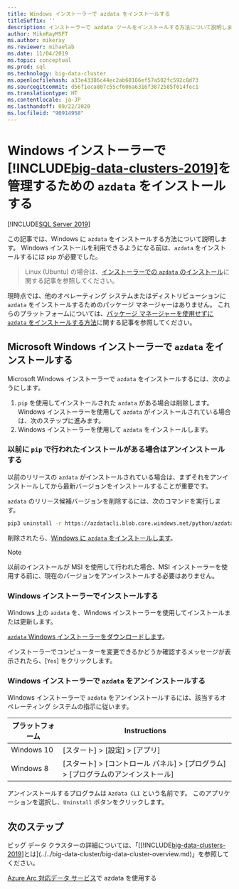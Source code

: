 ```yaml
---
title: Windows インストーラーで azdata をインストールする
titleSuffix: ''
description: インストーラーで azdata ツールをインストールする方法について説明します。
author: MikeRayMSFT
ms.author: mikeray
ms.reviewer: mihaelab
ms.date: 11/04/2019
ms.topic: conceptual
ms.prod: sql
ms.technology: big-data-cluster
ms.openlocfilehash: a33e43386c44ec2ab60166ef57a502fc592c8d73
ms.sourcegitcommit: d56f1eca807c55cf606a6316f3872585f014fec1
ms.translationtype: HT
ms.contentlocale: ja-JP
ms.lasthandoff: 09/22/2020
ms.locfileid: "90914958"
---
```

# <a name="install-azdata-to-manage-big-data-clusters-2019-with-windows-installer"></a>Windows インストーラーで [!INCLUDE[big-data-clusters-2019](../../includes/ssbigdataclusters-ss-nover.md)]を管理するための `azdata` をインストールする

[!INCLUDE[SQL Server 2019](../../includes/applies-to-version/azdata.md)]

この記事では、Windows に `azdata` をインストールする方法について説明します。 Windows インストールを利用できるようになる前は、`azdata` をインストールするには `pip` が必要でした。

>Linux (Ubuntu) の場合は、[インストーラーでの `azdata` のインストール](./deploy-install-azdata-linux-package.md)に関する記事を参照してください。

現時点では、他のオペレーティング システムまたはディストリビューションに `azdata` をインストールするためのパッケージ マネージャーはありません。 これらのプラットフォームについては、[パッケージ マネージャーを使用せずに `azdata` をインストールする方法](./deploy-install-azdata.md)に関する記事を参照してください。

## <a name="install-azdata-with-the-microsoft-windows-installer"></a>Microsoft Windows インストーラーで `azdata` をインストールする

Microsoft Windows インストーラーで `azdata` をインストールするには、次のようにします。

1. `pip` を使用してインストールされた `azdata` がある場合は削除します。 Windows インストーラーを使用して `azdata` がインストールされている場合は、次のステップに進みます。
1. Windows インストーラーを使用して `azdata` をインストールします。

### <a name="uninstall-if-previous-installation-done-with-pip"></a>以前に `pip` で行われたインストールがある場合はアンインストールする

以前のリリースの `azdata` がインストールされている場合は、まずそれをアンインストールしてから最新バージョンをインストールすることが重要です。

   `azdata` のリリース候補バージョンを削除するには、次のコマンドを実行します。

   ```bash
   pip3 uninstall -r https://azdatacli.blob.core.windows.net/python/azdata/2019-rc1/requirements.txt
   ```

削除されたら、[Windows に `azdata` をインストールします](#install-azdata-windows)。

>[!NOTE]
>以前のインストールが MSI を使用して行われた場合、MSI インストーラーを使用する前に、現在のバージョンをアンインストールする必要はありません。

### <a name="install-with-windows-installer"></a><a id="install-azdata-windows"></a>Windows インストーラーでインストールする

Windows 上の `azdata` を、Windows インストーラーを使用してインストールまたは更新します。

[`azdata` Windows インストーラーをダウンロードします](https://aka.ms/azdata-msi)。

インストーラーでコンピューターを変更できるかどうか確認するメッセージが表示されたら、[`Yes`] をクリックします。

### <a name="uninstall-azdata-with-windows-installer"></a>Windows インストーラーで `azdata` をアンインストールする

Windows インストーラーで `azdata` をアンインストールするには、該当するオペレーティング システムの指示に従います。

| プラットフォーム      | Instructions                                           |
| ------------- |--------------------------------------------------------|
| Windows 10| [スタート] > [設定] > [アプリ]                                |
| Windows 8     | [スタート] > [コントロール パネル] > [プログラム] > [プログラムのアンインストール] |

アンインストールするプログラムは `Azdata CLI` という名前です。 このアプリケーションを選択し、`Uninstall` ボタンをクリックします。

## <a name="next-steps"></a>次のステップ

ビッグ データ クラスターの詳細については、「[[!INCLUDE[big-data-clusters-2019](../../includes/ssbigdataclusters-ver15.md)]とは](../../big-data-cluster/big-data-cluster-overview.md)」を参照してください。

[Azure Arc 対応データ サービス](/azure/azure-arc/data/)で azdata を使用する
